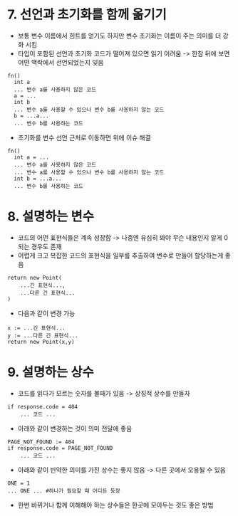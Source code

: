 # 7. 선언과 초기화를 함께 옮기기
- 보통 변수 이름에서 힌트를 얻기도 하지만 변수 초기화는 이름이 주는 의미를 더 강화 시킴
- 타입이 포함된 선언과 초기화 코드가 떨어져 있으면 읽기 어려움 -> 한참 뒤에 보면 어떤 맥락에서 선언되었는지 잊음
```
fn()
  int a
  ... 변수 a를 사용하지 않은 코드
  a = ...
  int b
  ... 변수 a를 사용할 수 있으나 변수 b를 사용하지 않는 코드
  b = ...a...
  ... 변수 b를 사용하는 코드
```
- 초기화를 변수 선언 근처로 이동하면 위에 이슈 해결
```
fn()
  int a = ...
  ... 변수 a를 사용하지 않은 코드
  ... 변수 a를 사용할 수 있으나 변수 b를 사용하지 않는 코드
  int b = ...a...
  ... 변수 b를 사용하는 코드
```

# 8. 설명하는 변수
- 코드의 어떤 표현식들은 계속 성장함 -> 나중엔 유심히 봐야 무슨 내용인지 알게 0되는 경우도 존재
- 어렵게 크고 복잡한 코드의 표현식을 일부를 추출하여 변수로 만들어 할당하는게 좋음
```
return new Point(
    ...긴 표현식...,
    ...다른 긴 표현식...
)
```
- 다음과 같이 변경 가능
```
x := ...긴 표현식...
y := ...다른 긴 표현식...
return new Point(x,y)
```

# 9. 설명하는 상수
- 코드를 읽다가 모르는 숫자를 볼때가 있음 -> 상징적 상수를 만들자
```
if response.code = 404
    ... 코드 ...
```
- 아래와 같이 변경하는 것이 의미 전달에 좋음
```
PAGE_NOT_FOUND := 404
if response.code = PAGE_NOT_FOUND
    ... 코드 ...
```
- 아래와 같이 빈약한 의미를 가진 상수는 좋지 않음 -> 다른 곳에서 오용될 수 있음
```
ONE = 1
... ONE ... #하나가 필요할 때 어디든 등장
```
- 한번 바뀌거나 함께 이해해야 하는 상수들은 한곳에 모아두는 것도 좋은 방법